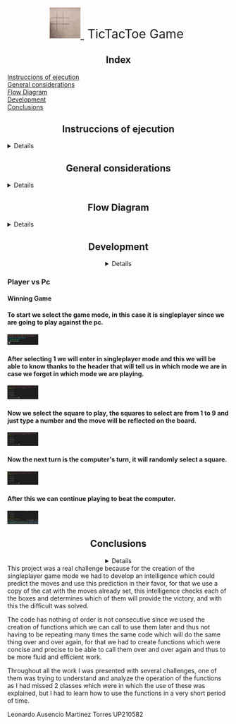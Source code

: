 <div align= "center">

<h1 style="font-weight:normal">
  <a href="https://sourcerer.io">
    <img src=https://github.com/UP210582/UP210582_CPP/blob/main/Imagenes/tic-tac-toe-robot.gif 
    alt="Sourcerer" width=70>
  </a>
  &nbsp;TicTacToe Game&nbsp;
</h1>


## Index
</div>

[Instruccions of  ejecution](#Instruccions-of-ejecution)  
[General considerations](#General-considerations)  
[Flow Diagram](#Flow-Diagram)  
[Development](#Development)  
[Conclusions](#Conclusions)  


<div align= "center">

## Instruccions of  ejecution
</div>
<details close="open">
this game has 2 game modes, solitaire mode which is against the computer and multiplayer mode which allows you to play against your friends, the game has a total of 9 moves, to select the game mode just type 1 for single player and 2 for multiplayer, on the other hand the player 1 is always the O and the player X is the player 2 or Pc depending on the selected mode.
</details>

<div align= "center">

## General considerations
</div>
<details close="open">
To play you have to keep in mind that to select the game mode you only have to put 1 or 2 if you try to put another value that is not one of these 2 the program will ask you to enter a valid mode and you will have to run the program again, also already inside the game in the grid you will see the number corresponding to each square, likewise if you put a move in a square that is occupied, you will be asked to enter a valid square.

#### Player 1 is always O
#### Player 2 is always X
#### Player Pc is always X
#### Negative values and decimals are not accepted.
#### Singleplayer mode Player 1 always starts the game
#### Only integer values are accepted, do not enter letters or special characters as the program is not designed to interpret letters or special characters.

</details>

<div align= "center">

## Flow Diagram
</div>
<details close="open">
abcdefghijklmnñopqrstuvwxyz
</details>

<div align= "center">

## Development
<details close="open">
</div>

### Player vs Pc
#### Winning Game
#### To start we select the game mode, in this case it is singleplayer since we are going to play against the pc.
<img src=https://github.com/UP210582/UP210582_CPP/blob/main/Imagenes/1.png 
alt="Sourcerer" width=70>
#### After selecting 1 we will enter in singleplayer mode and this we will be able to know thanks to the header that will tell us in which mode we are in case we forget in which mode we are playing.
<img src=https://github.com/UP210582/UP210582_CPP/blob/main/Imagenes/2.png
alt="Sourcerer" width=70>
#### Now we select the square to play, the squares to select are from 1 to 9 and just type a number and the move will be reflected on the board.
<img src=https://github.com/UP210582/UP210582_CPP/blob/main/Imagenes/3.png 
alt="Sourcerer" width=70>
#### Now the next turn is the computer's turn, it will randomly select a square.
<img src=https://github.com/UP210582/UP210582_CPP/blob/main/Imagenes/4.png 
alt="Sourcerer" width=70>
#### After this we can continue playing to beat the computer.
<img src=https://github.com/UP210582/UP210582_CPP/blob/main/Imagenes/5.png 
alt="Sourcerer" width=70>

</details>

<div align= "center">

## Conclusions
<details close="open">
</div>
This project was a real challenge because for the creation of the singleplayer game mode we had to develop an intelligence which could predict the moves and use this prediction in their favor, for that we use a copy of the cat with the moves already set, this intelligence checks each of the boxes and determines which of them will provide the victory, and with this the difficult was solved. 

The code has nothing of order is not consecutive since we used the creation of functions which we can call to use them later and thus not having to be repeating many times the same code which will do the same thing over and over again, for that we had to create functions which were concise and precise to be able to call them over and over again and thus to be more fluid and efficient work.

Throughout all the work I was presented with several challenges, one of them was trying to understand and analyze the operation of the functions as I had missed 2 classes which were in which the use of these was explained, but I had to learn how to use the functions in a very short period of time. 
</details>


Leonardo Ausencio Martinez Torres UP210582
